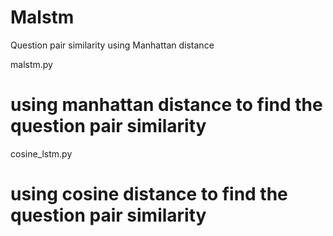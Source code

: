 # Malstm
Question pair similarity using Manhattan distance

malstm.py

# using manhattan distance to find the question pair similarity 

cosine_lstm.py

# using cosine distance to find the question pair similarity
